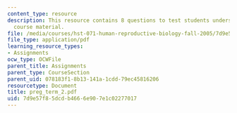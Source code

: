 ```yaml
---
content_type: resource
description: This resource contains 8 questions to test students understanding of
  course material.
file: /media/courses/hst-071-human-reproductive-biology-fall-2005/7d9e57f85dcdb4666e907e1c02277017_preg_term_2.pdf
file_type: application/pdf
learning_resource_types:
- Assignments
ocw_type: OCWFile
parent_title: Assignments
parent_type: CourseSection
parent_uid: 078183f1-8b13-141a-1cdd-79ec45816206
resourcetype: Document
title: preg_term_2.pdf
uid: 7d9e57f8-5dcd-b466-6e90-7e1c02277017
---
```

